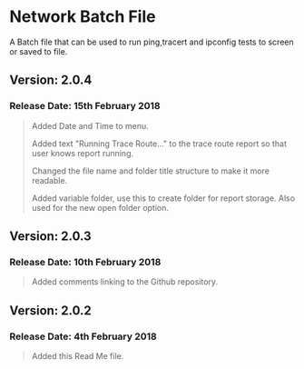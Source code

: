 # Network Batch File

A Batch file that can be used to run ping,tracert and ipconfig tests to screen or saved to file.

## Version: 2.0.4

### Release Date: 15th February 2018

>Added Date and Time to menu.
>
>Added text "Running Trace Route..." to the trace route report so that user knows report running.
>
>Changed the file name and folder title structure to make it more readable.
>
>Added variable folder, use this to create folder for report storage. Also used for the new open folder option.

## Version: 2.0.3

### Release Date: 10th February 2018

>Added comments linking to the Github repository.

## Version: 2.0.2

### Release Date: 4th February 2018

>Added this Read Me file.
